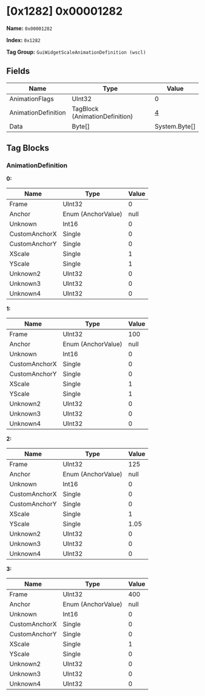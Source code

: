 # [0x1282] 0x00001282

**Name:** ```0x00001282```

**Index:** ```0x1282```

**Tag Group:** ```GuiWidgetScaleAnimationDefinition (wscl)```

## Fields

Name	| Type	| Value
---	|---	|---	|
AnimationFlags	|UInt32	|0
AnimationDefinition	|TagBlock (AnimationDefinition)	|[4](#animationdefinition)
Data	|Byte[]	|System.Byte[]


## Tag Blocks

### AnimationDefinition

**0:**

Name	| Type	| Value
---	|---	|---	|
Frame	|UInt32	|0
Anchor	|Enum (AnchorValue)	|null
Unknown	|Int16	|0
CustomAnchorX	|Single	|0
CustomAnchorY	|Single	|0
XScale	|Single	|1
YScale	|Single	|1
Unknown2	|UInt32	|0
Unknown3	|UInt32	|0
Unknown4	|UInt32	|0


**1:**

Name	| Type	| Value
---	|---	|---	|
Frame	|UInt32	|100
Anchor	|Enum (AnchorValue)	|null
Unknown	|Int16	|0
CustomAnchorX	|Single	|0
CustomAnchorY	|Single	|0
XScale	|Single	|1
YScale	|Single	|1
Unknown2	|UInt32	|0
Unknown3	|UInt32	|0
Unknown4	|UInt32	|0


**2:**

Name	| Type	| Value
---	|---	|---	|
Frame	|UInt32	|125
Anchor	|Enum (AnchorValue)	|null
Unknown	|Int16	|0
CustomAnchorX	|Single	|0
CustomAnchorY	|Single	|0
XScale	|Single	|1
YScale	|Single	|1.05
Unknown2	|UInt32	|0
Unknown3	|UInt32	|0
Unknown4	|UInt32	|0


**3:**

Name	| Type	| Value
---	|---	|---	|
Frame	|UInt32	|400
Anchor	|Enum (AnchorValue)	|null
Unknown	|Int16	|0
CustomAnchorX	|Single	|0
CustomAnchorY	|Single	|0
XScale	|Single	|1
YScale	|Single	|0
Unknown2	|UInt32	|0
Unknown3	|UInt32	|0
Unknown4	|UInt32	|0


